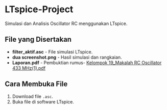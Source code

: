 # LTspice-Project
Simulasi dan Analisis Oscillator RC menggunakan LTspice.



## File yang Disertakan
- **filter_aktif.asc** - File simulasi LTspice.
- **dua screenshot.png** - Hasil simulasi dan rangkaian.
- **Laporan.pdf** - Pembuktian rumus- [Kelompok 19_Makalah RC Oscillator 433 MHz(1).pdf ](https://github.com/wilky8333/electronics_circuit/blob/main/Kelompok%2019_Makalah%20RC%20Oscillator%20433%20MHz(1).pdf
)

## Cara Membuka File
1. Download file `.asc`.
2. Buka file di software LTspice.
